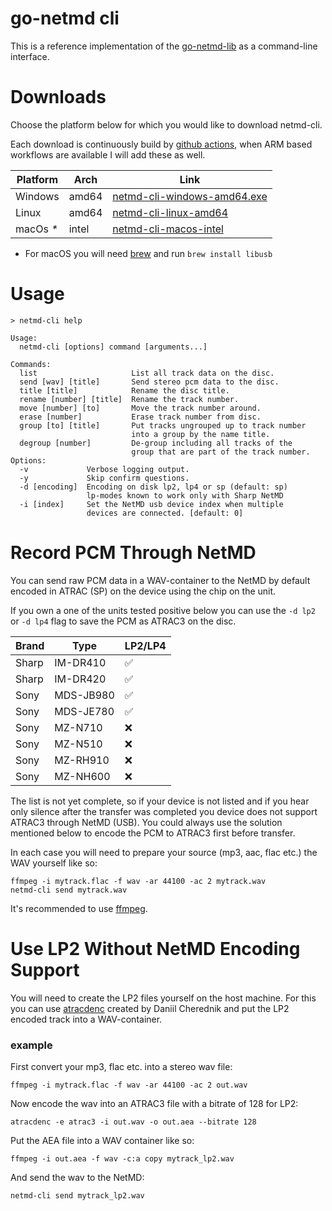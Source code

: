 # go-netmd cli

This is a reference implementation of the [go-netmd-lib](https://github.com/enimatek-nl/go-netmd-lib) as a command-line interface.

# Downloads

Choose the platform below for which you would like to download netmd-cli.

Each download is continuously build by [github actions](https://github.com/enimatek-nl/go-netmd-cli/actions), when ARM based workflows are available I will add these as well.

|Platform |Arch |Link |
--- | --- | ---
|Windows |amd64 |[netmd-cli-windows-amd64.exe](https://github.com/enimatek-nl/go-netmd-cli/releases/download/builds/netmd-cli-windows-amd64.exe) |
|Linux |amd64 |[netmd-cli-linux-amd64](https://github.com/enimatek-nl/go-netmd-cli/releases/download/builds/netmd-cli-linux-amd64)
|macOs _*_ |intel |[netmd-cli-macos-intel](https://github.com/enimatek-nl/go-netmd-cli/releases/download/builds/netmd-cli-macos-intel)
* For macOS you will need [brew](https://brew.sh) and run `brew install libusb`

# Usage
`> netmd-cli help`
```shell
Usage:
  netmd-cli [options] command [arguments...]

Commands:
  list                     List all track data on the disc.
  send [wav] [title]       Send stereo pcm data to the disc.
  title [title]            Rename the disc title.
  rename [number] [title]  Rename the track number.
  move [number] [to]       Move the track number around.
  erase [number]           Erase track number from disc.
  group [to] [title]       Put tracks ungrouped up to track number
                           into a group by the name title.
  degroup [number]         De-group including all tracks of the
                           group that are part of the track number.
Options:
  -v             Verbose logging output.
  -y             Skip confirm questions.
  -d [encoding]  Encoding on disk lp2, lp4 or sp (default: sp)
                 lp-modes known to work only with Sharp NetMD
  -i [index]     Set the NetMD usb device index when multiple
                 devices are connected. [default: 0]
```
# Record PCM Through NetMD
You can send raw PCM data in a WAV-container to the NetMD by default encoded in ATRAC (SP) on the device using the chip on the unit.

If you own a one of the units tested positive below you can use the `-d lp2` or `-d lp4` flag to save the PCM as ATRAC3 on the disc.

|Brand |Type |LP2/LP4 |
--- | --- | ---
|Sharp |IM-DR410 |✅ |
|Sharp |IM-DR420 |✅ |
|Sony |MDS-JB980 |✅ |
|Sony |MDS-JE780 |✅ |
|Sony |MZ-N710 |❌ |
|Sony |MZ-N510 |❌ |
|Sony |MZ-RH910 |❌ |
|Sony |MZ-NH600 |❌ |

The list is not yet complete, so if your device is not listed and if you hear only silence after the transfer was completed you device does not support ATRAC3 through NetMD (USB). You could always use the solution mentioned below to encode the PCM to ATRAC3 first before transfer.

In each case you will need to prepare your source (mp3, aac, flac etc.) the WAV yourself like so:
```shell
ffmpeg -i mytrack.flac -f wav -ar 44100 -ac 2 mytrack.wav
netmd-cli send mytrack.wav
```
It's recommended to use [ffmpeg](https://ffmpeg.org).

# Use LP2 Without NetMD Encoding Support
You will need to create the LP2 files yourself on the host machine.
For this you can use [atracdenc](https://github.com/dcherednik/atracdenc) created by Daniil Cherednik and put the LP2 encoded track into a WAV-container.

### example
First convert your mp3, flac etc. into a stereo wav file:
```shell
ffmpeg -i mytrack.flac -f wav -ar 44100 -ac 2 out.wav
```
Now encode the wav into an ATRAC3 file with a bitrate of 128 for LP2:
```shell
atracdenc -e atrac3 -i out.wav -o out.aea --bitrate 128
```
Put the AEA file into a WAV container like so:
```shell
ffmpeg -i out.aea -f wav -c:a copy mytrack_lp2.wav
```
And send the wav to the NetMD:
```shell
netmd-cli send mytrack_lp2.wav
```
